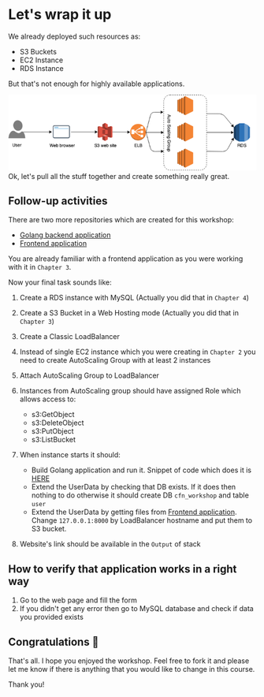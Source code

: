 # Let's wrap it up
We already deployed such resources as:
- S3 Buckets
- EC2 Instance
- RDS Instance

But that's not enough for highly available applications.

![CFN Workshop Infrastructure](.img/infrastructure-overview.png)
Ok, let's pull all the stuff together and create something really great.

## Follow-up activities
There are two more repositories which are created for this workshop:
- [Golang backend application](https://github.com/99stealth/cfn-workshop-backend)
- [Frontend application](https://github.com/99stealth/cfn-workshop-frontend)

You are already familiar with a frontend application as you were working with it in `Chapter 3`.

Now your final task sounds like:
1. Create a RDS instance with MySQL (Actually you did that in `Chapter 4`)
2. Create a S3 Bucket in a Web Hosting mode (Actually you did that in `Chapter 3`)
3. Create a Classic LoadBalancer
4. Instead of single EC2 instance which you were creating in `Chapter 2` you need to create AutoScaling Group with at least 2 instances
5. Attach AutoScaling Group to LoadBalancer
6. Instances from AutoScaling group should have assigned Role which allows access to:
   - s3:GetObject
   - s3:DeleteObject
   - s3:PutObject
   - s3:ListBucket
7. When instance starts it should:
   -  Build Golang application and run it. Snippet of code which does it is [HERE](UserData.sh)   
   - Extend the UserData by checking that DB exists. If it does then nothing to do otherwise it should create DB `cfn_workshop` and table `user`
   - Extend the UserData by getting files from [Frontend application](https://github.com/99stealth/cfn-workshop-frontend). Change `127.0.0.1:8000` by LoadBalancer hostname and put them to S3 bucket.

8. Website's link should be available in the `Output` of stack

## How to verify that application works in a right way
1. Go to the web page and fill the form
2. If you didn't get any error then go to MySQL database and check if data you provided exists

## Congratulations :tada:
That's all. I hope you enjoyed the workshop. Feel free to fork it and please let me know if there is anything that you would like to change in this course.

Thank you!